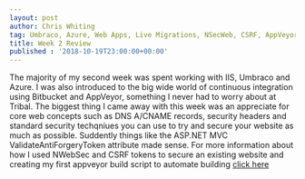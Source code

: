 ```yaml
---
layout: post
author: Chris Whiting
tag: Umbraco, Azure, Web Apps, Live Migrations, NSecWeb, CSRF, AppVeyor, HttpModules, IIS
title: Week 2 Review
published : '2018-10-19T23:00:00+00:00'
---
```


The majority of my second week was spent working with IIS, Umbraco and Azure. I was also introduced to the big wide world of continuous integration using Bitbucket and AppVeyor, something I never had to worry about at Tribal. The biggest thing I came away with this week was an appreciate for core web concepts such as DNS A/CNAME records, security headers and standard security techqniues you can use to try and secure your website as much as possible. Suddently things like the ASP.NET MVC ValidateAntiForgeryToken attribute made sense. For more information about how I used NWebSec and CSRF tokens to secure an existing website and creating my first appveyor build script to automate building [click here][post]

[post]:2018/10/19/Week2.html    